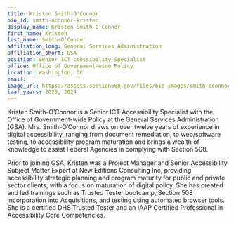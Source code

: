 ```yaml
---
title: Kristen Smith-O'Connor
bio_id: smith-oconnor-kristen
display_name: Kristen Smith-O'Connor
first_name: Kristen
last_name: Smith-O'Connor
affiliation_long: General Services Administration
affiliation_short: GSA
position: Senior ICT ccessibility Specialist
office: Office of Government-wide Policy
location: Washington, DC
email: 
image_url: https://assets.section508.gov/files/bio-images/smith-oconnor-kristen.jpg
iaaf_years: 2023, 2024
---
```

Kristen Smith-O’Connor is a Senior ICT Accessibility Specialist with the Office of Government-wide Policy at the General Services Administration (GSA). Mrs. Smith-O’Connor draws on over twelve years of experience in digital accessibility, ranging from document remediation, to web/software testing, to accessibility program maturation and brings a wealth of knowledge to assist Federal Agencies in complying with Section 508. 

Prior to joining GSA, Kristen was a Project Manager and Senior Accessibility Subject Matter Expert at New Editions Consulting Inc, providing accessibility strategic planning and program maturity for public and private sector clients, with a focus on maturation of digital policy. She has created and led trainings such as Trusted Tester bootcamp, Section 508 incorporation into Acquisitions, and testing using automated browser tools. She is a certified DHS Trusted Tester and an IAAP Certified Professional in Accessibility Core Competencies.